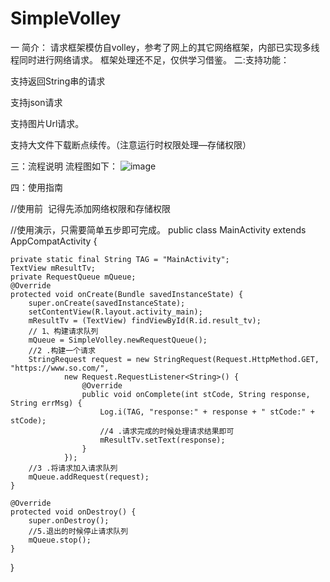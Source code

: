# SimpleVolley

一 简介：
请求框架模仿自volley，参考了网上的其它网络框架，内部已实现多线程同时进行网络请求。
框架处理还不足，仅供学习借鉴。
二:支持功能：

支持返回String串的请求

支持json请求

支持图片Url请求。

支持大文件下载断点续传。（注意运行时权限处理—存储权限）

三：流程说明
流程图如下：
![image](https://github.com/dpxiaolong/SimpleVolley/blob/master/flow.png)

四：使用指南

//使用前  记得先添加网络权限和存储权限
<uses-permission android:name="android.permission.INTERNET"></uses-permission>
<uses-permission android:name="android.permission.WRITE_EXTERNAL_STORAGE"></uses-permission>
<uses-permission-sdk-23 android:name="android.permission.WRITE_EXTERNAL_STORAGE"></uses-permission-sdk-23>

//使用演示，只需要简单五步即可完成。
public class MainActivity extends AppCompatActivity {

    private static final String TAG = "MainActivity";
    TextView mResultTv;
    private RequestQueue mQueue;
    @Override
    protected void onCreate(Bundle savedInstanceState) {
        super.onCreate(savedInstanceState);
        setContentView(R.layout.activity_main);
        mResultTv = (TextView) findViewById(R.id.result_tv);
        // 1、构建请求队列
        mQueue = SimpleVolley.newRequestQueue();
        //2 .构建一个请求
        StringRequest request = new StringRequest(Request.HttpMethod.GET, "https://www.so.com/",
                new Request.RequestListener<String>() {
                    @Override
                    public void onComplete(int stCode, String response, String errMsg) {
                        Log.i(TAG, "response:" + response + " stCode:" + stCode);
                        //4 .请求完成的时候处理请求结果即可
                        mResultTv.setText(response);
                    }
                });
        //3 .将请求加入请求队列
        mQueue.addRequest(request);
    }

    @Override
    protected void onDestroy() {
        super.onDestroy();
        //5.退出的时候停止请求队列
        mQueue.stop();
    }
}

       

